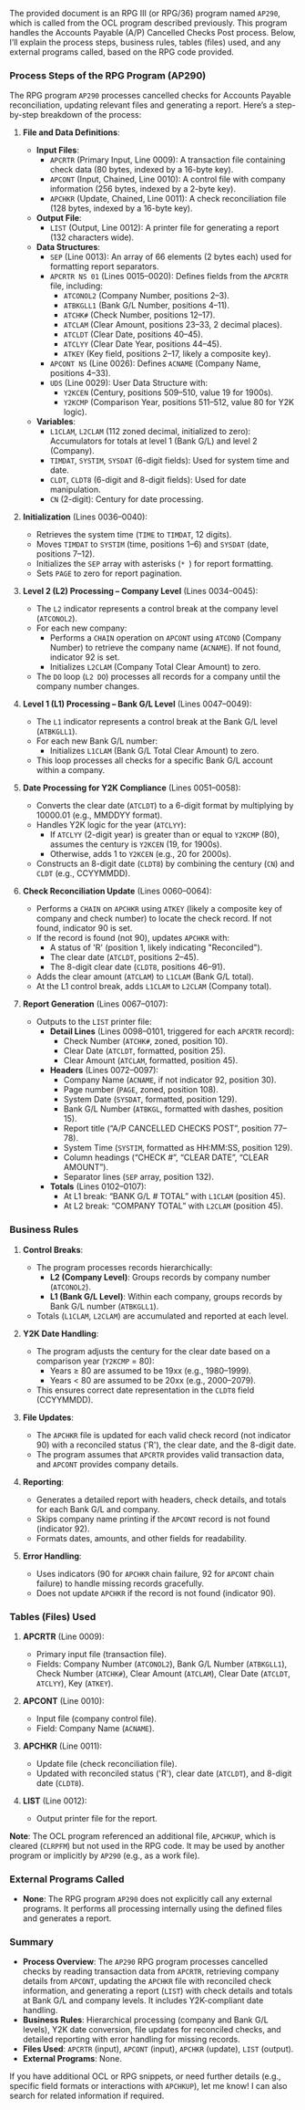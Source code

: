 The provided document is an RPG III (or RPG/36) program named `AP290`, which is called from the OCL program described previously. This program handles the Accounts Payable (A/P) Cancelled Checks Post process. Below, I’ll explain the process steps, business rules, tables (files) used, and any external programs called, based on the RPG code provided.

### Process Steps of the RPG Program (AP290)

The RPG program `AP290` processes cancelled checks for Accounts Payable reconciliation, updating relevant files and generating a report. Here’s a step-by-step breakdown of the process:

1. **File and Data Definitions**:
   - **Input Files**:
     - `APCRTR` (Primary Input, Line 0009): A transaction file containing check data (80 bytes, indexed by a 16-byte key).
     - `APCONT` (Input, Chained, Line 0010): A control file with company information (256 bytes, indexed by a 2-byte key).
     - `APCHKR` (Update, Chained, Line 0011): A check reconciliation file (128 bytes, indexed by a 16-byte key).
   - **Output File**:
     - `LIST` (Output, Line 0012): A printer file for generating a report (132 characters wide).
   - **Data Structures**:
     - `SEP` (Line 0013): An array of 66 elements (2 bytes each) used for formatting report separators.
     - `APCRTR NS 01` (Lines 0015–0020): Defines fields from the `APCRTR` file, including:
       - `ATCONOL2` (Company Number, positions 2–3).
       - `ATBKGLL1` (Bank G/L Number, positions 4–11).
       - `ATCHK#` (Check Number, positions 12–17).
       - `ATCLAM` (Clear Amount, positions 23–33, 2 decimal places).
       - `ATCLDT` (Clear Date, positions 40–45).
       - `ATCLYY` (Clear Date Year, positions 44–45).
       - `ATKEY` (Key field, positions 2–17, likely a composite key).
     - `APCONT NS` (Line 0026): Defines `ACNAME` (Company Name, positions 4–33).
     - `UDS` (Line 0029): User Data Structure with:
       - `Y2KCEN` (Century, positions 509–510, value 19 for 1900s).
       - `Y2KCMP` (Comparison Year, positions 511–512, value 80 for Y2K logic).
   - **Variables**:
     - `L1CLAM`, `L2CLAM` (112 zoned decimal, initialized to zero): Accumulators for totals at level 1 (Bank G/L) and level 2 (Company).
     - `TIMDAT`, `SYSTIM`, `SYSDAT` (6-digit fields): Used for system time and date.
     - `CLDT`, `CLDT8` (6-digit and 8-digit fields): Used for date manipulation.
     - `CN` (2-digit): Century for date processing.

2. **Initialization** (Lines 0036–0040):
   - Retrieves the system time (`TIME` to `TIMDAT`, 12 digits).
   - Moves `TIMDAT` to `SYSTIM` (time, positions 1–6) and `SYSDAT` (date, positions 7–12).
   - Initializes the `SEP` array with asterisks (`* `) for report formatting.
   - Sets `PAGE` to zero for report pagination.

3. **Level 2 (L2) Processing – Company Level** (Lines 0034–0045):
   - The `L2` indicator represents a control break at the company level (`ATCONOL2`).
   - For each new company:
     - Performs a `CHAIN` operation on `APCONT` using `ATCONO` (Company Number) to retrieve the company name (`ACNAME`). If not found, indicator 92 is set.
     - Initializes `L2CLAM` (Company Total Clear Amount) to zero.
   - The `DO` loop (`L2 DO`) processes all records for a company until the company number changes.

4. **Level 1 (L1) Processing – Bank G/L Level** (Lines 0047–0049):
   - The `L1` indicator represents a control break at the Bank G/L level (`ATBKGLL1`).
   - For each new Bank G/L number:
     - Initializes `L1CLAM` (Bank G/L Total Clear Amount) to zero.
   - This loop processes all checks for a specific Bank G/L account within a company.

5. **Date Processing for Y2K Compliance** (Lines 0051–0058):
   - Converts the clear date (`ATCLDT`) to a 6-digit format by multiplying by 10000.01 (e.g., MMDDYY format).
   - Handles Y2K logic for the year (`ATCLYY`):
     - If `ATCLYY` (2-digit year) is greater than or equal to `Y2KCMP` (80), assumes the century is `Y2KCEN` (19, for 1900s).
     - Otherwise, adds 1 to `Y2KCEN` (e.g., 20 for 2000s).
   - Constructs an 8-digit date (`CLDT8`) by combining the century (`CN`) and `CLDT` (e.g., CCYYMMDD).

6. **Check Reconciliation Update** (Lines 0060–0064):
   - Performs a `CHAIN` on `APCHKR` using `ATKEY` (likely a composite key of company and check number) to locate the check record. If not found, indicator 90 is set.
   - If the record is found (not 90), updates `APCHKR` with:
     - A status of 'R' (position 1, likely indicating "Reconciled").
     - The clear date (`ATCLDT`, positions 2–45).
     - The 8-digit clear date (`CLDT8`, positions 46–91).
   - Adds the clear amount (`ATCLAM`) to `L1CLAM` (Bank G/L total).
   - At the L1 control break, adds `L1CLAM` to `L2CLAM` (Company total).

7. **Report Generation** (Lines 0067–0107):
   - Outputs to the `LIST` printer file:
     - **Detail Lines** (Lines 0098–0101, triggered for each `APCRTR` record):
       - Check Number (`ATCHK#`, zoned, position 10).
       - Clear Date (`ATCLDT`, formatted, position 25).
       - Clear Amount (`ATCLAM`, formatted, position 45).
     - **Headers** (Lines 0072–0097):
       - Company Name (`ACNAME`, if not indicator 92, position 30).
       - Page number (`PAGE`, zoned, position 108).
       - System Date (`SYSDAT`, formatted, position 129).
       - Bank G/L Number (`ATBKGL`, formatted with dashes, position 15).
       - Report title (“A/P CANCELLED CHECKS POST”, position 77–78).
       - System Time (`SYSTIM`, formatted as HH:MM:SS, position 129).
       - Column headings (“CHECK #”, “CLEAR DATE”, “CLEAR AMOUNT”).
       - Separator lines (`SEP` array, position 132).
     - **Totals** (Lines 0102–0107):
       - At L1 break: “BANK G/L # TOTAL” with `L1CLAM` (position 45).
       - At L2 break: “COMPANY TOTAL” with `L2CLAM` (position 45).

### Business Rules

1. **Control Breaks**:
   - The program processes records hierarchically:
     - **L2 (Company Level)**: Groups records by company number (`ATCONOL2`).
     - **L1 (Bank G/L Level)**: Within each company, groups records by Bank G/L number (`ATBKGLL1`).
   - Totals (`L1CLAM`, `L2CLAM`) are accumulated and reported at each level.

2. **Y2K Date Handling**:
   - The program adjusts the century for the clear date based on a comparison year (`Y2KCMP` = 80):
     - Years ≥ 80 are assumed to be 19xx (e.g., 1980–1999).
     - Years < 80 are assumed to be 20xx (e.g., 2000–2079).
   - This ensures correct date representation in the `CLDT8` field (CCYYMMDD).

3. **File Updates**:
   - The `APCHKR` file is updated for each valid check record (not indicator 90) with a reconciled status ('R'), the clear date, and the 8-digit date.
   - The program assumes that `APCRTR` provides valid transaction data, and `APCONT` provides company details.

4. **Reporting**:
   - Generates a detailed report with headers, check details, and totals for each Bank G/L and company.
   - Skips company name printing if the `APCONT` record is not found (indicator 92).
   - Formats dates, amounts, and other fields for readability.

5. **Error Handling**:
   - Uses indicators (90 for `APCHKR` chain failure, 92 for `APCONT` chain failure) to handle missing records gracefully.
   - Does not update `APCHKR` if the record is not found (indicator 90).

### Tables (Files) Used

1. **APCRTR** (Line 0009):
   - Primary input file (transaction file).
   - Fields: Company Number (`ATCONOL2`), Bank G/L Number (`ATBKGLL1`), Check Number (`ATCHK#`), Clear Amount (`ATCLAM`), Clear Date (`ATCLDT`, `ATCLYY`), Key (`ATKEY`).

2. **APCONT** (Line 0010):
   - Input file (company control file).
   - Field: Company Name (`ACNAME`).

3. **APCHKR** (Line 0011):
   - Update file (check reconciliation file).
   - Updated with reconciled status ('R'), clear date (`ATCLDT`), and 8-digit date (`CLDT8`).

4. **LIST** (Line 0012):
   - Output printer file for the report.

**Note**: The OCL program referenced an additional file, `APCHKUP`, which is cleared (`CLRPFM`) but not used in the RPG code. It may be used by another program or implicitly by `AP290` (e.g., as a work file).

### External Programs Called

- **None**: The RPG program `AP290` does not explicitly call any external programs. It performs all processing internally using the defined files and generates a report.

### Summary

- **Process Overview**: The `AP290` RPG program processes cancelled checks by reading transaction data from `APCRTR`, retrieving company details from `APCONT`, updating the `APCHKR` file with reconciled check information, and generating a report (`LIST`) with check details and totals at Bank G/L and company levels. It includes Y2K-compliant date handling.
- **Business Rules**: Hierarchical processing (company and Bank G/L levels), Y2K date conversion, file updates for reconciled checks, and detailed reporting with error handling for missing records.
- **Files Used**: `APCRTR` (input), `APCONT` (input), `APCHKR` (update), `LIST` (output).
- **External Programs**: None.

If you have additional OCL or RPG snippets, or need further details (e.g., specific field formats or interactions with `APCHKUP`), let me know! I can also search for related information if required.